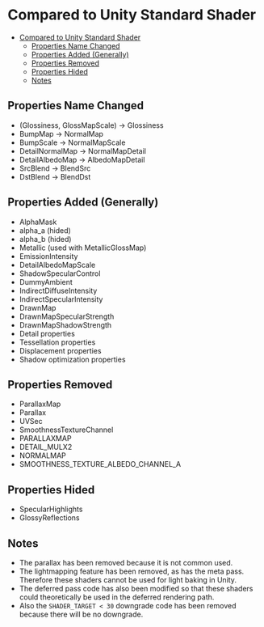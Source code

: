 # Compared to Unity Standard Shader

- [Compared to Unity Standard Shader](#compared-to-unity-standard-shader)
  - [Properties Name Changed](#properties-name-changed)
  - [Properties Added (Generally)](#properties-added-generally)
  - [Properties Removed](#properties-removed)
  - [Properties Hided](#properties-hided)
  - [Notes](#notes)

## Properties Name Changed
- (Glossiness, GlossMapScale) -> Glossiness
- BumpMap -> NormalMap
- BumpScale -> NormalMapScale
- DetailNormalMap -> NormalMapDetail
- DetailAlbedoMap -> AlbedoMapDetail
- SrcBlend -> BlendSrc
- DstBlend -> BlendDst

## Properties Added (Generally)
- AlphaMask
- alpha_a (hided)
- alpha_b (hided)
- Metallic (used with MetallicGlossMap)
- EmissionIntensity
- DetailAlbedoMapScale
- ShadowSpecularControl
- DummyAmbient
- IndirectDiffuseIntensity
- IndirectSpecularIntensity
- DrawnMap
- DrawnMapSpecularStrength
- DrawnMapShadowStrength
- Detail properties
- Tessellation properties
- Displacement properties
- Shadow optimization properties

## Properties Removed
- ParallaxMap
- Parallax
- UVSec
- SmoothnessTextureChannel
- PARALLAXMAP
- DETAIL_MULX2
- NORMALMAP
- SMOOTHNESS_TEXTURE_ALBEDO_CHANNEL_A

## Properties Hided
- SpecularHighlights
- GlossyReflections

## Notes
- The parallax has been removed because it is not common used.
- The lightmapping feature has been removed, as has the meta pass. Therefore these shaders cannot be used for light baking in Unity.
- The deferred pass code has also been modified so that these shaders could theoretically be used in the deferred rendering path.
- Also the `SHADER_TARGET < 30` downgrade code has been removed because there will be no downgrade.